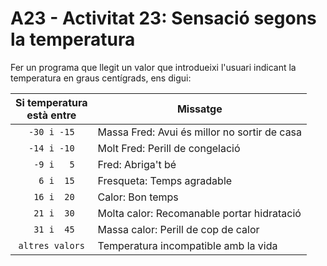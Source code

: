 # A23 - Activitat 23: Sensació segons la temperatura

Fer un programa que llegit un valor que introdueixi l'usuari indicant la temperatura en graus centígrads, ens digui:

|Si temperatura<br>està entre|Missatge|
|:----:|----|
|```-30 i -15```|Massa Fred: Avui és millor no sortir de casa|
|```-14 i -10```|Molt Fred: Perill de congelació|
|``` -9 i   5```|Fred: Abriga't bé|
|```  6 i  15```|Fresqueta: Temps agradable|
|``` 16 i  20```|Calor: Bon temps|
|``` 21 i  30```|Molta calor: Recomanable portar hidratació|
|``` 31 i  45```|Massa calor: Perill de cop de calor|
|```altres valors```|Temperatura incompatible amb la vida|

